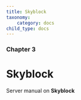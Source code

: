 ```yaml
---
title: Skyblock
taxonomy:
    category: docs
child_type: docs
---
```


### Chapter 3

# Skyblock

Server manual on **Skyblock**
